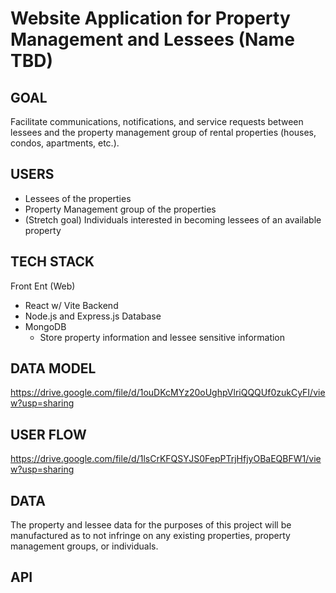 # Website Application for Property Management and Lessees (Name TBD)

## GOAL
Facilitate communications, notifications, and service requests between lessees and the property management group 
of rental properties (houses, condos, apartments, etc.).

## USERS
* Lessees of the properties
* Property Management group of the properties
* (Stretch goal) Individuals interested in becoming lessees of an available property

## TECH STACK
Front Ent (Web)
* React w/ Vite
Backend
* Node.js and Express.js
Database
* MongoDB
  * Store property information and lessee sensitive information

## DATA MODEL
https://drive.google.com/file/d/1ouDKcMYz20oUghpVlriQQQUf0zukCyFI/view?usp=sharing

## USER FLOW
https://drive.google.com/file/d/1lsCrKFQSYJS0FepPTrjHfjyOBaEQBFW1/view?usp=sharing

## DATA
The property and lessee data for the purposes of this project will be manufactured as to not infringe on any existing 
properties, property management groups, or individuals.

## API

